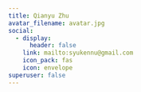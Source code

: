 ```yaml
---
title: Qianyu Zhu
avatar_filename: avatar.jpg
social:
  - display:
      header: false
    link: mailto:syukennu@gmail.com
    icon_pack: fas
    icon: envelope
superuser: false
---
```


